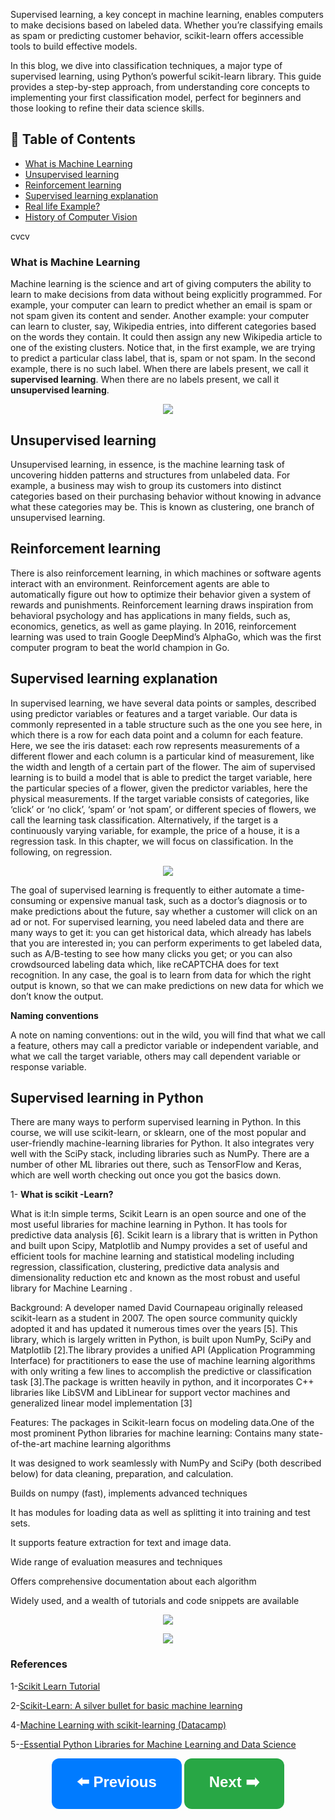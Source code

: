 Supervised learning, a key concept in machine learning, enables computers to make decisions based on labeled data. Whether you’re classifying emails as spam or predicting customer behavior, scikit-learn offers accessible tools to build effective models.

In this blog, we dive into classification techniques, a major type of supervised learning, using Python’s powerful scikit-learn library. This guide provides a step-by-step approach, from understanding core concepts to implementing your first classification model, perfect for beginners and those looking to refine their data science skills.


## 📑 Table of Contents  

- [What is Machine Learning](#What-is-Machine-Learning)  
- [Unsupervised learning](#Unsupervised-learning)  
- [Reinforcement learning](#Reinforcement-learning)  
- [Supervised learning explanation](#Supervised-learning-explanation)
- [Real life Example?](#Real-life-Example)   
- [History of Computer Vision](#history-of-computer-vision)  

cvcv
### **What is Machine Learning** 

Machine learning is the science and art of giving computers the ability to learn to make decisions from data without being explicitly programmed.
For example, your computer can learn to predict whether an email is spam or not spam given its content and sender. Another example: your computer can learn to cluster, say, Wikipedia entries, into different categories based on the words they contain. It could then assign any new Wikipedia article to one of the existing clusters. Notice that, in the first example, we are trying to predict a particular class label, that is, spam or not spam. In the second example, there is no such label. When there are labels present, we call it **supervised learning**. When there are no labels present, we call it **unsupervised learning**.

<p align="center">
<img src="https://github.com/dr-mushtaq/Machine-Learning/blob/master/Supervised%20Learning%20with%20scikit_learn/Chapter1-Classification/1.png"></a>
</p>

 ## **Unsupervised learning**
 
Unsupervised learning, in essence, is the machine learning task of uncovering hidden patterns and structures from unlabeled data. For example, a business may wish to group its customers into distinct categories based on their purchasing behavior without knowing in advance what these categories may be. This is known as clustering, one branch of unsupervised learning.

## **Reinforcement learning** 

There is also reinforcement learning, in which machines or software agents interact with an environment. Reinforcement agents are able to automatically figure out how to optimize their behavior given a system of rewards and punishments. Reinforcement learning draws inspiration from behavioral psychology and has applications in many fields, such as, economics, genetics, as well as game playing. In 2016, reinforcement learning was used to train Google DeepMind’s AlphaGo, which was the first computer program to beat the world champion in Go.

## **Supervised learning explanation** 

In supervised learning, we have several data points or samples, described using predictor variables or features and a target variable. Our data is commonly represented in a table structure such as the one you see here, in which there is a row for each data point and a column for each feature. Here, we see the iris dataset: each row represents measurements of a different flower and each column is a particular kind of measurement, like the width and length of a certain part of the flower. The aim of supervised learning is to build a model that is able to predict the target variable, here the particular species of a flower, given the predictor variables, here the physical measurements. If the target variable consists of categories, like ‘click’ or ‘no click’, ‘spam’ or ‘not spam’, or different species of flowers, we call the learning task classification. Alternatively, if the target is a continuously varying variable, for example, the price of a house, it is a regression task. In this chapter, we will focus on classification. In the following, on regression.

<p align="center">
<img src="https://github.com/dr-mushtaq/Machine-Learning/blob/master/Supervised%20Learning%20with%20scikit_learn/Chapter1-Classification/2.png"></a>
</p>

The goal of supervised learning is frequently to either automate a time-consuming or expensive manual task, such as a doctor’s diagnosis or to make predictions about the future, say whether a customer will click on an ad or not. For supervised learning, you need labeled data and there are many ways to get it: you can get historical data, which already has labels that you are interested in; you can perform experiments to get labeled data, such as A/B-testing to see how many clicks you get; or you can also crowdsourced labeling data which, like reCAPTCHA does for text recognition. In any case, the goal is to learn from data for which the right output is known, so that we can make predictions on new data for which we don’t know the output.
 
 **Naming conventions**

A note on naming conventions: out in the wild, you will find that what we call a feature, others may call a predictor variable or independent variable, and what we call the target variable, others may call dependent variable or response variable.

## **Supervised learning in Python** 

There are many ways to perform supervised learning in Python. In this course, we will use scikit-learn, or sklearn, one of the most popular and user-friendly machine-learning libraries for Python. It also integrates very well with the SciPy stack, including libraries such as NumPy. There are a number of other ML libraries out there, such as TensorFlow and Keras, which are well worth checking out once you got the basics down.

1- **What is scikit -Learn?**

What is it:In simple terms, Scikit Learn is an open source and one of the most useful libraries for machine learning in Python. It has tools for predictive data analysis [6]. Scikit learn is a library that is written in Python and built upon Scipy, Matplotlib and Numpy provides a set of useful and efficient tools for machine learning and statistical modeling including regression, classification, clustering, predictive data analysis and dimensionality reduction etc and known as the most robust and useful library for Machine Learning .

Background: A developer named David Cournapeau originally released scikit-learn as a student in 2007. The open source community quickly adopted it and has updated it numerous times over the years [5]. This library, which is largely written in Python, is built upon NumPy, SciPy and Matplotlib [2].The library provides a unified API (Application Programming Interface) for practitioners to ease the use of machine learning algorithms with only writing a few lines to accomplish the predictive or classification task [3].The package is written heavily in python, and it incorporates C++ libraries like LibSVM and LibLinear for support vector machines and generalized linear model implementation [3]

Features: The packages in Scikit-learn focus on modeling data.One of the most prominent Python libraries for machine learning:
Contains many state-of-the-art machine learning algorithms

It was designed to work seamlessly with NumPy and SciPy (both described below) for data cleaning, preparation, and calculation.

Builds on numpy (fast), implements advanced techniques

It has modules for loading data as well as splitting it into training and test sets.

It supports feature extraction for text and image data.

Wide range of evaluation measures and techniques

Offers comprehensive documentation about each algorithm

Widely used, and a wealth of tutorials and code snippets are available

<p align="center">
<img src="https://github.com/dr-mushtaq/Machine-Learning/blob/master/Supervised%20Learning%20with%20scikit_learn/Chapter1-Classification/3.jpg"></a>
</p>

<p align="center">
<img src="https://github.com/dr-mushtaq/Machine-Learning/blob/master/Supervised%20Learning%20with%20scikit_learn/Chapter1-Classification/4.jpg"></a>
</p>

### References

1-[Scikit Learn Tutorial](https://www.tutorialspoint.com/scikit_learn/index.htm)

2-[Scikit-Learn: A silver bullet for basic machine learning](https://medium.com/analytics-vidhya/scikit-learn-a-silver-bullet-for-basic-machine-learning-13c7d8b248ee)

4-[Machine Learning with scikit-learning (Datacamp)](https://www.datacamp.com/users/sign_in?redirect=http%3A%2F%2Fapp.datacamp.com%2Flearn%2Fcourses%2Fmachine-learning-with-scikit-learn)

5-[-Essential Python Libraries for Machine Learning and Data Science](https://www.deeplearning.ai/blog/essential-python-libraries-for-machine-learning-and-data-science/?utm_campaign=DLAI+Blog&utm_content=248986290&utm_medium=social&utm_source=facebook&hss_channel=fbp-1027125564106325)


<p align="center">
  <a href="#previous-section" style="text-decoration:none;">
    <button style="padding:20px 40px; font-size:24px; font-weight:bold; border-radius:12px; background-color:#007BFF; color:white; border:none; cursor:pointer;">
      ⬅️ Previous
    </button>
  </a>

  <a href="#next-section" style="text-decoration:none;">
    <button style="padding:20px 40px; font-size:24px; font-weight:bold; border-radius:12px; background-color:#28A745; color:white; border:none; cursor:pointer;">
      Next ➡️
    </button>
  </a>
</p>































